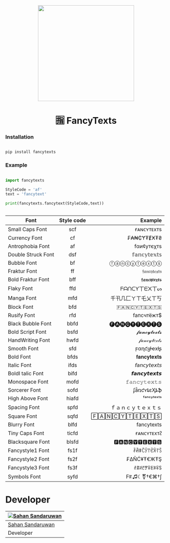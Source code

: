 

<div align="center">
  <img src="https://sandaruwan-img-host.pages.dev/Fancy-Texts.png" width="300" height="300">

  <h1>🈯 FancyTexts</h1>
</div>


### Installation
```python

pip install fancytexts

```

### Example

```python 

import fancytexts

StyleCode = 'af'
text = 'fancytext'

print(fancytexts.fancytext(StyleCode,text))



```



| Font  |    Style code  |  Example|
|----------|:-------------:|------:|
| Small Caps Font|  scf | ғᴀɴᴄʏᴛᴇxᴛs|
|Currency Font |    cf   |   ₣₳₦₵Ɏ₮ɆӾ₮₴ |
|Antrophobia Font | af |    fαи¢утєχтѕ |
|Double Struck Font|dsf|𝕗𝕒𝕟𝕔𝕪𝕥𝕖𝕩𝕥𝕤|
|Bubble Font|bf|ⓕⓐⓝⓒⓨⓣⓔⓧⓣⓢ|
|Fraktur Font|ff|𝔣𝔞𝔫𝔠𝔶𝔱𝔢𝔵𝔱𝔰|
|Bold Fraktur Font|bff|𝖋𝖆𝖓𝖈𝖞𝖙𝖊𝖝𝖙𝖘|
|Flaky Font|ffd|ᖴᗩᑎᑕƳ丅ᗴ᙭丅ᔕ|
|Manga Font|mfd|千卂几匚ㄚㄒ乇乂ㄒ丂|
|Block Font|bfd|🇫‌🇦‌🇳‌🇨‌🇾‌🇹‌🇪‌🇽‌🇹‌🇸‌|
|Rusify Font|rfd|fапcчтёжт$|
|Black Bubble Font|bbfd|🅕🅐🅝🅒🅨🅣🅔🅧🅣🅢|
|Bold Script Font|bsfd|𝓯𝓪𝓷𝓬𝔂𝓽𝓮𝔁𝓽𝓼|
|HandWriting Font|hwfd|𝒻𝒶𝓃𝒸𝓎𝓉𝑒𝓍𝓉𝓈|
|Smooth Font|sfd|ϝαɳƈყƚҽxƚʂ|
|Bold Font|bfds|𝐟𝐚𝐧𝐜𝐲𝐭𝐞𝐱𝐭𝐬|
|Italic Font|ifds|𝘧𝘢𝘯𝘤𝘺𝘵𝘦𝘹𝘵𝘴|
|BoldI talic Font|bifd|𝙛𝙖𝙣𝙘𝙮𝙩𝙚𝙭𝙩𝙨|
|Monospace Font|mofd|𝚏𝚊𝚗𝚌𝚢𝚝𝚎𝚡𝚝𝚜|
|Sorcerer Font|sofd|ʄǟռƈʏȶɛӼȶֆ|
|High Above Font|hiafd|ᶠᵃⁿᶜʸᵗᵉˣᵗˢ|
|Spacing Font|spfd|ｆａｎｃｙｔｅｘｔｓ|
|Square Font|sqfd|🄵🄰🄽🄲🅈🅃🄴🅇🅃🅂|
|Blurry Font|blfd|f͏a͏n͏c͏y͏t͏e͏x͏t͏s͏|
|Tiny Caps Font|ticfd|ғᴀɴᴄʏᴛᴇxᴛᴤ|
|Blacksquare Font|blsfd|🅵🅰🅽🅲🆈🆃🅴🆇🆃🆂|
|Fancystyle1 Font|fs1f|ꄘꋫꁹꉓꌥ꓅ꑾꋋ꓅ꇘ|
|Fancystyle2 Font|fs2f|₣ΔŇĆ¥Ŧ€ЖŦŞ|
|Fancystyle3 Font|fs3f|ꄙꁲꋊꇃꂖꋖꏹꋚꋖꌚ|
|Symbols Font|syfd|Ϝꍏ♫☾⚧†€⌘†∫|





# Developer

<div align="center">

| [![Sahan Sandaruwan](https://github.com/sahansandaruwan.png?size=150)](https://github.com/sahansandaruwan) | 
|----
 [Sahan Sandaruwan](https://github.com/sahansandaruwan) |
 Developer |
 
 </div>

